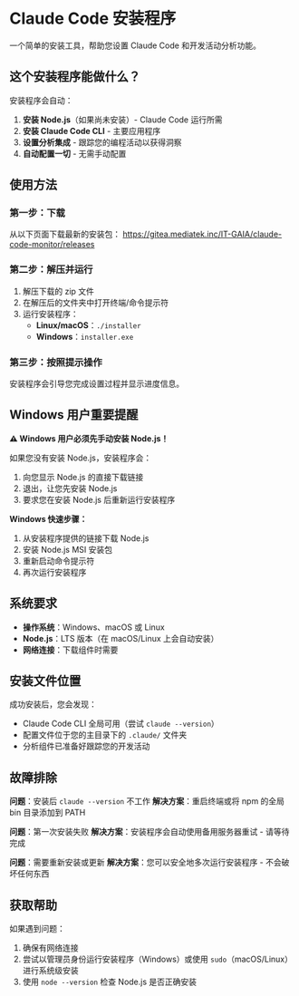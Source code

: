 # Claude Code 安装程序

一个简单的安装工具，帮助您设置 Claude Code 和开发活动分析功能。

## 这个安装程序能做什么？

安装程序会自动：
1. **安装 Node.js**（如果尚未安装）- Claude Code 运行所需
2. **安装 Claude Code CLI** - 主要应用程序
3. **设置分析集成** - 跟踪您的编程活动以获得洞察
4. **自动配置一切** - 无需手动配置

## 使用方法

### 第一步：下载
从以下页面下载最新的安装包：
https://gitea.mediatek.inc/IT-GAIA/claude-code-monitor/releases

### 第二步：解压并运行
1. 解压下载的 zip 文件
2. 在解压后的文件夹中打开终端/命令提示符
3. 运行安装程序：
   - **Linux/macOS**：`./installer`
   - **Windows**：`installer.exe`

### 第三步：按照提示操作
安装程序会引导您完成设置过程并显示进度信息。

## Windows 用户重要提醒

**⚠️ Windows 用户必须先手动安装 Node.js！**

如果您没有安装 Node.js，安装程序会：
1. 向您显示 Node.js 的直接下载链接
2. 退出，让您先安装 Node.js
3. 要求您在安装 Node.js 后重新运行安装程序

**Windows 快速步骤：**
1. 从安装程序提供的链接下载 Node.js
2. 安装 Node.js MSI 安装包
3. 重新启动命令提示符
4. 再次运行安装程序

## 系统要求

- **操作系统**：Windows、macOS 或 Linux
- **Node.js**：LTS 版本（在 macOS/Linux 上会自动安装）
- **网络连接**：下载组件时需要

## 安装文件位置

成功安装后，您会发现：
- Claude Code CLI 全局可用（尝试 `claude --version`）
- 配置文件位于您的主目录下的 `.claude/` 文件夹
- 分析组件已准备好跟踪您的开发活动

## 故障排除

**问题**：安装后 `claude --version` 不工作
**解决方案**：重启终端或将 npm 的全局 bin 目录添加到 PATH

**问题**：第一次安装失败
**解决方案**：安装程序会自动使用备用服务器重试 - 请等待完成

**问题**：需要重新安装或更新
**解决方案**：您可以安全地多次运行安装程序 - 不会破坏任何东西

## 获取帮助

如果遇到问题：
1. 确保有网络连接
2. 尝试以管理员身份运行安装程序（Windows）或使用 `sudo`（macOS/Linux）进行系统级安装
3. 使用 `node --version` 检查 Node.js 是否正确安装
